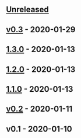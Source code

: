 <a name="unreleased"></a>
## [Unreleased]


<a name="v0.3"></a>
## [v0.3] - 2020-01-29

<a name="1.3.0"></a>
## [1.3.0] - 2020-01-13

<a name="1.2.0"></a>
## [1.2.0] - 2020-01-13

<a name="1.1.0"></a>
## [1.1.0] - 2020-01-13

<a name="v0.2"></a>
## [v0.2] - 2020-01-11

<a name="v0.1"></a>
## v0.1 - 2020-01-10

[Unreleased]: https://github.com/betterPT/test-repo/compare/v0.3...HEAD
[v0.3]: https://github.com/betterPT/test-repo/compare/1.3.0...v0.3
[1.3.0]: https://github.com/betterPT/test-repo/compare/1.2.0...1.3.0
[1.2.0]: https://github.com/betterPT/test-repo/compare/1.1.0...1.2.0
[1.1.0]: https://github.com/betterPT/test-repo/compare/v0.2...1.1.0
[v0.2]: https://github.com/betterPT/test-repo/compare/v0.1...v0.2
